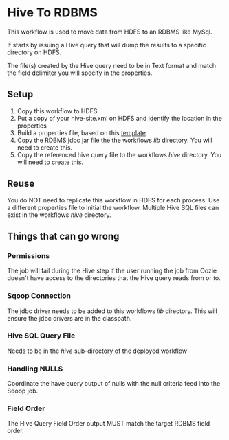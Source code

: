 # Hive To RDBMS

This workflow is used to move data from HDFS to an RDBMS like MySql.

If starts by issuing a Hive query that will dump the results to a specific directory on HDFS.  

The file(s) created by the Hive query need to be in Text format and match the field delimiter you will specify in the properties.
 
## Setup

1. Copy this workflow to HDFS
2. Put a copy of your hive-site.xml on HDFS and identify the location in the properties
3. Build a properties file, based on this [template](../../../test/resources/workflow/hive.to.rdbms.properties) 
4. Copy the RDBMS jdbc jar file the the workflows *lib* directory.  You will need to create this.
5. Copy the referenced hive query file to the workflows *hive* directory.  You will need to create this.

## Reuse

You do NOT need to replicate this workflow in HDFS for each process.  Use a different properties file to initial the workflow.  Multiple Hive SQL files can exist in the workflows *hive* directory.

## Things that can go wrong

### Permissions

The job will fail during the Hive step if the user running the job from Oozie doesn't have access to the directories that the Hive query reads from or to.

### Sqoop Connection

The jdbc driver needs to be added to this workflows *lib* directory.  This will ensure the jdbc drivers are in the classpath.

### Hive SQL Query File

Needs to be in the *hive* sub-directory of the deployed workflow

### Handling NULLS

Coordinate the have query output of nulls with the null criteria feed into the Sqoop job.

### Field Order

The Hive Query Field Order output MUST match the target RDBMS field order.